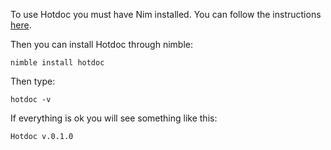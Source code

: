 To use Hotdoc you must have Nim installed. You can follow the instructions [here](https://nim-lang.org/install.html). 

Then you can install Hotdoc through nimble:

    nimble install hotdoc

Then type:

    hotdoc -v

If everything is ok you will see something like this:

    Hotdoc v.0.1.0